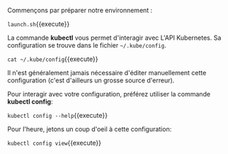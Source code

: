 Commençons par préparer notre environnement :

`launch.sh`{{execute}}

La commande **kubectl** vous permet d'interagir avec L'API Kubernetes. Sa  configuration se trouve dans le fichier `~/.kube/config`.

`cat ~/.kube/config`{{execute}}

Il n'est généralement jamais nécessaire d'éditer manuellement cette configuration (c'est d'ailleurs un grosse source d'erreur).

Pour interagir avec votre configuration, préférez utiliser la commande **kubectl config**:

`kubectl config --help`{{execute}}

Pour l'heure, jetons un coup d'oeil à cette configuration:

`kubectl config view`{{execute}}